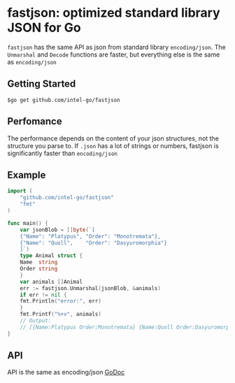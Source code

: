 # fastjson: optimized standard library JSON for Go

`fastjson` has the same API as json from standard library `encoding/json`. 
The `Unmarshal` and `Decode` functions are faster, but everything else is the same as `encoding/json`

## Getting Started
```
$go get github.com/intel-go/fastjson
```
## Perfomance
The performance depends on the content of your json structures, not the structure you parse to.
If `.json` has a lot of strings or numbers, fastjson is significantly faster than `encoding/json`


## Example
```Go
import (
    "github.com/intel-go/fastjson"
    "fmt"
)

func main() {
    var jsonBlob = []byte(`[
	{"Name": "Platypus", "Order": "Monotremata"},
	{"Name": "Quoll",    "Order": "Dasyuromorphia"}
    ]`)
    type Animal struct {
	Name  string
	Order string
    }
    var animals []Animal
    err := fastjson.Unmarshal(jsonBlob, &animals)
    if err != nil {
	fmt.Println("error:", err)
    }
    fmt.Printf("%+v", animals)
    // Output:
    // [{Name:Platypus Order:Monotremata} {Name:Quoll Order:Dasyuromorphia}]
}
```
## API
API is the same as encoding/json
[GoDoc](https://golang.org/pkg/encoding/json/#Unmarshal)
